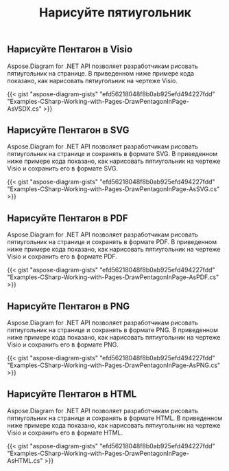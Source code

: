 ﻿---
title: Нарисуйте пятиугольник
type: docs
weight: 40
url: /ru/net/drawing/draw-pentagon
description: В этом разделе объясняется, как нарисовать пятиугольник на странице visio с помощью Aspose.Diagram. Поддержка использования C# для рисования пятиугольника и сохранения в форматах pdf, svg, html, image, xps и других форматах.
---
## **Нарисуйте Пентагон в Visio**
Aspose.Diagram for .NET API позволяет разработчикам рисовать пятиугольник на странице. В приведенном ниже примере кода показано, как нарисовать пятиугольник на чертеже Visio.

{{< gist "aspose-diagram-gists" "efd56218048f8b0ab925efd494227fdd" "Examples-CSharp-Working-with-Pages-DrawPentagonInPage-AsVSDX.cs" >}}

## **Нарисуйте Пентагон в SVG**
Aspose.Diagram for .NET API позволяет разработчикам рисовать пятиугольник на странице и сохранять в формате SVG. В приведенном ниже примере кода показано, как нарисовать пятиугольник на чертеже Visio и сохранить его в формате SVG.

{{< gist "aspose-diagram-gists" "efd56218048f8b0ab925efd494227fdd" "Examples-CSharp-Working-with-Pages-DrawPentagonInPage-AsSVG.cs" >}}

## **Нарисуйте Пентагон в PDF**
Aspose.Diagram for .NET API позволяет разработчикам рисовать пятиугольник на странице и сохранять в формате PDF. В приведенном ниже примере кода показано, как нарисовать пятиугольник на чертеже Visio и сохранить его в формате PDF.

{{< gist "aspose-diagram-gists" "efd56218048f8b0ab925efd494227fdd" "Examples-CSharp-Working-with-Pages-DrawPentagonInPage-AsPDF.cs" >}}

## **Нарисуйте Пентагон в PNG**
Aspose.Diagram for .NET API позволяет разработчикам рисовать пятиугольник на странице и сохранять в формате PNG. В приведенном ниже примере кода показано, как нарисовать пятиугольник на чертеже Visio и сохранить его в формате PNG.

{{< gist "aspose-diagram-gists" "efd56218048f8b0ab925efd494227fdd" "Examples-CSharp-Working-with-Pages-DrawPentagonInPage-AsPNG.cs" >}}

## **Нарисуйте Пентагон в HTML**
Aspose.Diagram for .NET API позволяет разработчикам рисовать пятиугольник на странице и сохранять в формате HTML. В приведенном ниже примере кода показано, как нарисовать пятиугольник на чертеже Visio и сохранить его в формате HTML.

{{< gist "aspose-diagram-gists" "efd56218048f8b0ab925efd494227fdd" "Examples-CSharp-Working-with-Pages-DrawPentagonInPage-AsHTML.cs" >}}
